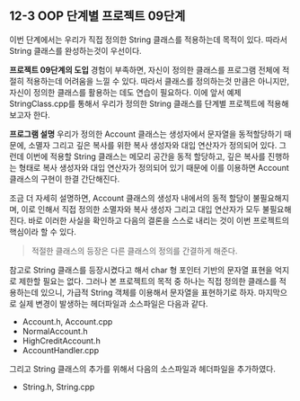 12-3 OOP 단계별 프로젝트 09단계
---

이번 단계에서는 우리가 직접 정의한 String 클래스를 적용하는데 목적이 있다. 따라서 String 클래스를 완성하는것이 우선이다.

**프로젝트 09단계의 도입**
경험이 부족하면, 자신이 정의한 클래스를 프로그램 전체에 적절히 적용하는데 어려움을 느낄 수 있다. 따라서 클래스를 정의하는것 만큼은 아니지만, 자신이 정의한 클래스를 활용하는 데도 연습이 필요하다. 이에 앞서 예제 StringClass.cpp를 통해서 우리가 정의한 String 클래스를 단계별 프로젝트에 적용해보고자 한다.

**프로그램 설명**
우리가 정의한 Account 클래스는 생성자에서 문자열을 동적할당하기 때문에, 소멸자 그리고 깊은 복사를 위한 복사 생성자와 대입 연산자가 정의되어 있다. 그런데 이번에 적용할 String 클래스는 메모리 공간을 동적 할당하고, 깊은 복사를 진행하는 형태로 복사 생성자와 대입 연산자가 정의되어 있기 때문에 이를 이용하면 Account 클래스의 구현이 한결 간단해진다.

조금 더 자세히 설명하면, Account 클래스의 생성자 내에서의 동적 할당이 불필요해지며, 이로 인해서 직접 정의한 소멸자와 복사 생성자 그리고 대입 연산자가 모두 불필요해진다. 바로 이러한 사실을 확인하고 다음의 결론을 스스로 내리는 것이 이번 프로젝트의 핵심이라 할 수 있다.

> 적절한 클래스의 등장은 다른 클래스의 정의를 간결하게 해준다.

참고로 String 클래스를 등장시켰다고 해서 char 형 포인터 기반의 문자열 표현을 억지로 제한할 필요는 없다. 그러나 본 프로젝트의 목적 중 하나는 직접 정의한 클래스를 적용하는데 있으니, 가급적 String 객체를 이용해서 문자열을 표현하기로 하자. 마지막으로 실제 변경이 발생하는 헤더파일과 소스파일은 다음과 같다.
* Account.h, Account.cpp
* NormalAccount.h
* HighCreditAccount.h
* AccountHandler.cpp

그리고 String 클래스의 추가를 위해서 다음의 소스파일과 헤더파일을 추가하였다.
* String.h, String.cpp
